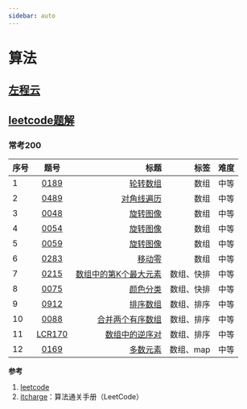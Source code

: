 ```yaml
---
sidebar: auto
---
```

<!-- [[TOC]] -->
# 算法

## [左程云](./zuochengyun/README.md)

## [leetcode题解](./leetcode/README.md)

### 常考200

| 序号        | 题号           | 标题  | 标签  | 难度  |
| ---------- |:-------------:| -----:| -----:| -----:|
| 1      | [0189](https://leetcode.cn/problems/rotate-array/) | [轮转数组](./leetcode/L0189Rotate.md) | 数组 | 中等 |
| 2      | [0489](https://leetcode.cn/problems/diagonal-traverse/) | [对角线遍历](./leetcode/L0498DiagonalOrder.md) | 数组 | 中等 |
| 3      | [0048](https://leetcode.cn/problems/rotate-image/) | [旋转图像](./leetcode/L0048RotateImage.md) | 数组 | 中等 |
| 4      | [0054](https://leetcode.cn/problems/spiral-matrix/) | [旋转图像](./leetcode/L0054SpiralOrder.md) | 数组 | 中等 |
| 5      | [0059](https://leetcode.cn/problems/spiral-matrix-ii/) | [旋转图像](./leetcode/L0059GenerateMatrix.md) | 数组 | 中等 |
| 6      | [0283](https://leetcode.cn/problems/move-zeroes/) | [移动零](./leetcode/L0283MoveZeroes.md) | 数组 | 中等 |
| 7      | [0215](https://leetcode.cn/problems/kth-largest-element-in-an-array/) | [数组中的第K个最大元素](./leetcode/L0215KthLargestInArray.md) | 数组、快排 | 中等 |
| 8      | [0075](https://leetcode.cn/problems/sort-colors/) | [颜色分类](./leetcode/L0075SortColors.md) | 数组、快排 | 中等 |
| 9      | [0912](https://leetcode.cn/problems/sort-an-array/) | [排序数组](./leetcode/L0912SortAnArray.md) | 数组、排序 | 中等 |
| 10     | [0088](https://leetcode.cn/problems/merge-sorted-array/) | [合并两个有序数组](./leetcode/L0088Merge.md) | 数组、排序 | 中等 |
| 11     | [LCR170](https://leetcode.cn/problems/shu-zu-zhong-de-ni-xu-dui-lcof/) | [数组中的逆序对](./leetcode/LCR170ReversePairs.md) | 数组、排序 | 中等 |
| 12     | [0169](https://leetcode.cn/problems/majority-element/) | [多数元素](./leetcode/L0169MajorityElement.md) | 数组、map | 中等 |


**参考**
1. [leetcode](https://leetcode.cn/)
2. [itcharge](https://algo.itcharge.cn/)：算法通关手册（LeetCode）